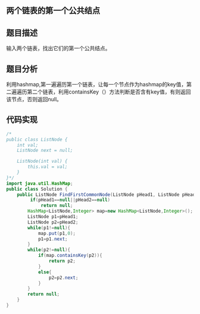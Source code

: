 ## 两个链表的第一个公共结点 
## 题目描述 
输入两个链表，找出它们的第一个公共结点。 
## 题目分析 
利用hashmap,第一遍遍历第一个链表，让每一个节点作为hashmap的key值，第二遍遍历第二个链表，利用containsKey（）方法判断是否含有key值，有则返回该节点，否则返回null。
## 代码实现 
```Java
/*
public class ListNode {
    int val;
    ListNode next = null;

    ListNode(int val) {
        this.val = val;
    }
}*/
import java.util.HashMap;
public class Solution {
    public ListNode FindFirstCommonNode(ListNode pHead1, ListNode pHead2) {
         if(pHead1==null||pHead2==null)
             return null;
        HashMap<ListNode,Integer> map=new HashMap<ListNode,Integer>();
        ListNode p1=pHead1;
        ListNode p2=pHead2;
        while(p1!=null){
            map.put(p1,0);
            p1=p1.next;
        }
        while(p2!=null){
            if(map.containsKey(p2)){
                return p2;
            }
            else{
                p2=p2.next;
            }
        }
        return null;
    }
}
```
